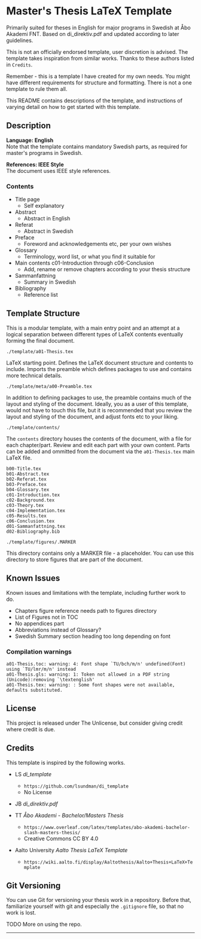 <!---
##
## README.md
##
## Master's Thesis LaTeX Template
##
## Version 1.0.0
##
## 2024-06-01
##
--->

# Master's Thesis LaTeX Template

Primarily suited for theses in English for major programs in Swedish at Åbo Akademi FNT. Based on di_direktiv.pdf and updated according to later guidelines.

This is not an officially endorsed template, user discretion is advised. The template takes inspiration from similar works. Thanks to these authors listed in `Credits`.

Remember - this is a template I have created for my own needs. You might have different requirements for structure and formatting. There is not a one template to rule them all.

This README contains descriptions of the template, and instructions of varying detail on how to get started with this template.

## Description

**Language: English**  
Note that the template contains mandatory Swedish parts, as required for master's programs in Swedish.  

**References: IEEE Style**  
The document uses IEEE style references.

### Contents

* Title page
  - Self explanatory
* Abstract
  - Abstract in English
* Referat
  - Abstract in Swedish
* Preface 
  - Foreword and acknowledgements etc, per your own wishes
* Glossary
  - Terminology, word list, or what you find it suitable for
* Main contents c01-Introduction through c06-Conclusion
  - Add, rename or remove chapters according to your thesis structure
* Sammanfattning
  - Summary in Swedish
* Bibliography
  - Reference list


## Template Structure

This is a modular template, with a main entry point and an attempt at a logical separation between different types of LaTeX contents eventually forming the final document.

`./template/a01-Thesis.tex`

LaTeX starting point. Defines the LaTeX document structure and contents to include. Imports the preamble which defines packages to use and contains more technical details.

`./template/meta/a00-Preamble.tex`

In addition to defining packages to use, the preamble contains much of the layout and styling of the document.
Ideally, you as a user of this template, would not have to touch this file, but it is recommended that you review the layout and styling of the document, and adjust fonts etc to your liking.

`./template/contents/`

The `contents` directory houses the contents of the document, with a file for each chapter/part. Review and edit each part with your own content. Parts can be added and ommitted from the document via the `a01-Thesis.tex` main LaTeX file.  
```
b00-Title.tex
b01-Abstract.tex
b02-Referat.tex
b03-Preface.tex
b04-Glossary.tex
c01-Introduction.tex
c02-Background.tex
c03-Theory.tex
c04-Implementation.tex
c05-Results.tex
c06-Conclusion.tex
d01-Sammanfattning.tex
d02-Bibliography.bib
```

`./template/figures/.MARKER`

This directory contains only a MARKER file - a placeholder. You can use this directory to store figures that are part of the document.

## Known Issues

Known issues and limitations with the template, including further work to do.

* Chapters figure reference needs path to figures directory
* List of Figures not in TOC
* No appendices part
* Abbreviations instead of Glossary?
* Swedish Summary section heading too long depending on font

### Compilation warnings

```
a01-Thesis.toc: warning: 4: Font shape `TU/bch/m/n' undefined(Font) using `TU/lmr/m/n' instead
a01-Thesis.gls: warning: 1: Token not allowed in a PDF string (Unicode):removing `\textenglish'
a01-Thesis.tex: warning: : Some font shapes were not available, defaults substituted.
```

## License

This project is released under The Unlicense, but consider giving credit where credit is due.

## Credits

This template is inspired by the following works.

* LS _di_template_
  - `https://github.com/lsundman/di_template`
  - No License

* JB _di_direktiv.pdf_

* TT _Åbo Akademi - Bachelor/Masters Thesis_
  - `https://www.overleaf.com/latex/templates/abo-akademi-bachelor-slash-masters-thesis/`
  - Creative Commons CC BY 4.0

* Aalto University _Aalto Thesis LaTeX Template_
  - `https://wiki.aalto.fi/display/Aaltothesis/Aalto+Thesis+LaTeX+Template`

## Git Versioning

You can use Git for versioning your thesis work in a repository. Before that, familiarize yourself with git and especially the `.gitignore` file, so that no work is lost. 

TODO More on using the repo.

---

<!--- END --->
